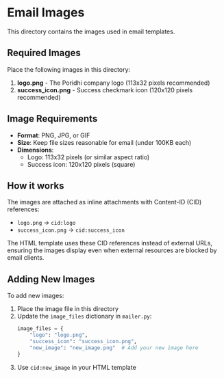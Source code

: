 # Email Images

This directory contains the images used in email templates.

## Required Images

Place the following images in this directory:

1. **logo.png** - The Poridhi company logo (113x32 pixels recommended)
2. **success_icon.png** - Success checkmark icon (120x120 pixels recommended)

## Image Requirements

- **Format**: PNG, JPG, or GIF
- **Size**: Keep file sizes reasonable for email (under 100KB each)
- **Dimensions**: 
  - Logo: 113x32 pixels (or similar aspect ratio)
  - Success icon: 120x120 pixels (square)

## How it works

The images are attached as inline attachments with Content-ID (CID) references:
- `logo.png` → `cid:logo`
- `success_icon.png` → `cid:success_icon`

The HTML template uses these CID references instead of external URLs, ensuring the images display even when external resources are blocked by email clients.

## Adding New Images

To add new images:

1. Place the image file in this directory
2. Update the `image_files` dictionary in `mailer.py`:
   ```python
   image_files = {
       "logo": "logo.png",
       "success_icon": "success_icon.png",
       "new_image": "new_image.png"  # Add your new image here
   }
   ```
3. Use `cid:new_image` in your HTML template
